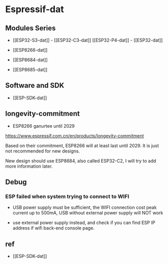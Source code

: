 
# Espressif-dat

## Modules Series 

- [[ESP32-S3-dat]] - [[ESP32-C3-dat]] [[ESP32-P4-dat]] - [[ESP32-dat]] 

- [[ESP8266-dat]]

- [[ESP8684-dat]]

- [[ESP8685-dat]]
  
## Software and SDK 

- [[ESP-SDK-dat]]


## longevity-commitment

- ESP8266 ganurtee until 2029 

https://www.espressif.com.cn/en/products/longevity-commitment

Based on their commitment, ESP8266 will at least last until 2029. It is just not recommended for new designs. 

New design should use ESP8684, also called ESP32-C2, I will try to add more information later.

## Debug 

### ESP failed when system trying to connect to WIFI

- USB power supply must be sufficient, the WIFI connection cost peak current up to 500mA, USB without external power supply will NOT work

- use external power supply instead, and check if you can find ESP IP address if wifi back-end console page. 



## ref 

- [[ESP-SDK-dat]]